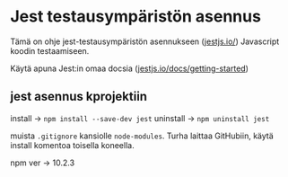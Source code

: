 # Jest testausympäristön asennus
Tämä on ohje jest-testausympäristön asennukseen ([jestjs.io/](https://jestjs.io/)) Javascript koodin testaamiseen.

Käytä apuna Jest:in omaa docsia ([jestjs.io/docs/getting-started](https://jestjs.io/docs/getting-started))


## jest asennus kprojektiin
install -> `npm install --save-dev jest`
uninstall -> `npm uninstall jest`

muista `.gitignore` kansiolle `node-modules`. Turha laittaa GitHubiin, käytä install komentoa toisella koneella.


npm ver -> 10.2.3